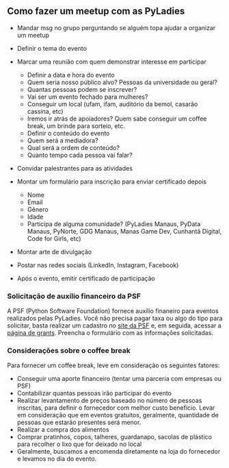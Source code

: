 ## Como fazer um meetup com as PyLadies

* Mandar msg no grupo perguntando se alguém topa ajudar a organizar um meetup

* Definir o tema do evento

* Marcar uma reunião com quem demonstrar interesse em participar
   - Definir a data e hora do evento
   - Quem seria nosso público alvo? Pessoas da universidade ou geral?
   - Quantas pessoas podem se inscrever?
   - Vai ser um evento fechado para mulheres?
   - Conseguir um local (ufam, ifam, auditório da bemol, casarão cassina, etc)
   - Iremos ir atrás de apoiadores? Quem sabe conseguir um coffee break, um brinde para sorteio, etc.
   - Definir o conteúdo do evento
   - Quem será a mediadora?
   - Qual será a ordem de conteúdo?
   - Quanto tempo cada pessoa vai falar?

* Convidar palestrantes para as atividades

* Montar um formulário para inscrição para enviar certificado depois
  - Nome
  - Email
  - Gênero
  - Idade
  - Participa de alguma comunidade? (PyLadies Manaus, PyData Manaus, PyNorte, GDG Manaus, Manas Game Dev, Cunhantã Digital, Code for Girls, etc)

* Montar arte de divulgação
* Postar nas redes sociais (LinkedIn, Instagram, Facebook)
* Após o evento, emitir certificado de participação


### Solicitação de auxílio financeiro da PSF
A PSF (Python Software Foundation) fornece auxílio finaneiro para eventos realizados pelas PyLadies. Você não precisa pagar taxa ou algo do tipo para solicitar, basta realizar um cadastro no [site da PSF](https://psfmember.org/wp-login.php?action=register) e, em seguida, acessar a [página de grants](https://psfmember.org/grant-proposals/). Preencha o formulário com as informações solicitadas.


### Considerações sobre o coffee break
Para fornecer um coffee break, leve em consideração os seguintes fatores: 
   - Conseguir uma aporte financeiro (tentar uma parceria com empresas ou PSF)
   - Contabilizar quantas pessoas irão participar do evento
   - Realizar levantamento de preços baseado no número de pessoas inscritas, para definir o fornecedor com melhor custo benefício. Levar em consideração que em eventos gratuitos, geralmente, quantidade de pessoas que estarão presentes será menor. 
   - Realizar a compra dos alimentos
   - Comprar pratinhos, copos, talheres, guardanapo, sacolas de plástico para recolher o lixo que for deixado no local
   - Geralmente, buscamos a encomenda diretamente na loja do fornecedor e levamos no dia do evento.

